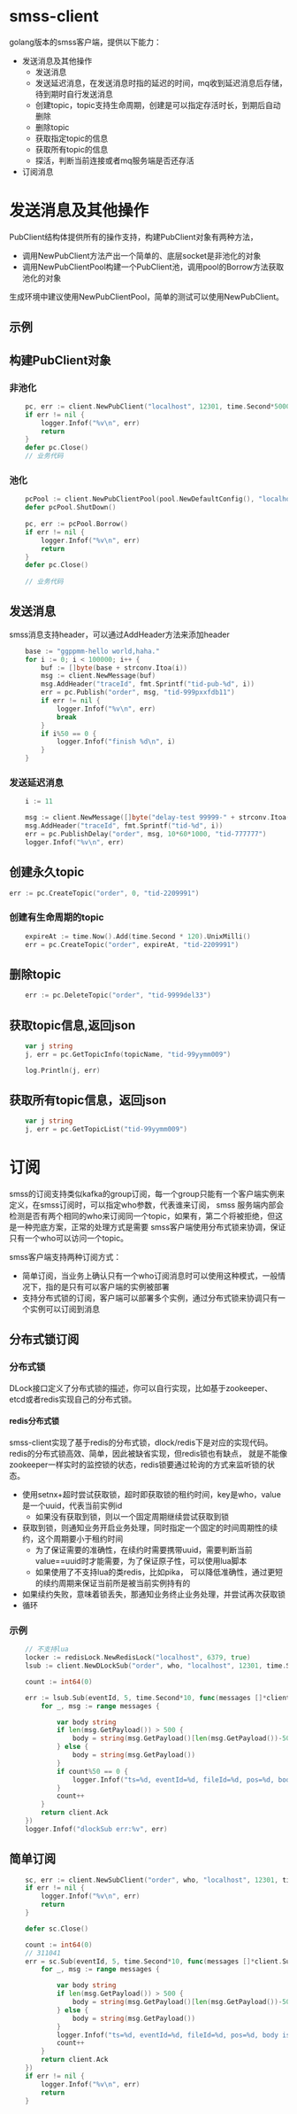 # smss-client
golang版本的smss客户端，提供以下能力：

* 发送消息及其他操作
  * 发送消息
  * 发送延迟消息，在发送消息时指的延迟的时间，mq收到延迟消息后存储，待到期时自行发送消息
  * 创建topic，topic支持生命周期，创建是可以指定存活时长，到期后自动删除
  * 删除topic
  * 获取指定topic的信息
  * 获取所有topic的信息
  * 探活，判断当前连接或者mq服务端是否还存活
* 订阅消息
 

# 发送消息及其他操作

PubClient结构体提供所有的操作支持，构建PubClient对象有两种方法，

* 调用NewPubClient方法产出一个简单的、底层socket是非池化的对象
* 调用NewPubClientPool构建一个PubClient池，调用pool的Borrow方法获取池化的对象

生成环境中建议使用NewPubClientPool，简单的测试可以使用NewPubClient。

## 示例

## 构建PubClient对象
### 非池化

```go
    pc, err := client.NewPubClient("localhost", 12301, time.Second*50000)
    if err != nil {
        logger.Infof("%v\n", err)
        return
    }
    defer pc.Close()
	// 业务代码
```

### 池化

```go
    pcPool := client.NewPubClientPool(pool.NewDefaultConfig(), "localhost", 12301, time.Second*5)
    defer pcPool.ShutDown()
  
    pc, err := pcPool.Borrow()
    if err != nil {
        logger.Infof("%v\n", err)
        return
    }
    defer pc.Close()
	
	// 业务代码
```

## 发送消息
smss消息支持header，可以通过AddHeader方法来添加header

```go
    base := "ggppmm-hello world,haha."
	for i := 0; i < 100000; i++ {
		buf := []byte(base + strconv.Itoa(i))
		msg := client.NewMessage(buf)
		msg.AddHeader("traceId", fmt.Sprintf("tid-pub-%d", i))
		err = pc.Publish("order", msg, "tid-999pxxfdb11")
		if err != nil {
			logger.Infof("%v\n", err)
			break
		}
		if i%50 == 0 {
			logger.Infof("finish %d\n", i)
		}
	}
```

### 发送延迟消息

```go
    i := 11

	msg := client.NewMessage([]byte("delay-test 99999-" + strconv.Itoa(i)))
	msg.AddHeader("traceId", fmt.Sprintf("tid-%d", i))
	err = pc.PublishDelay("order", msg, 10*60*1000, "tid-777777")
	logger.Infof("%v\n", err)
```

## 创建永久topic

```go
err := pc.CreateTopic("order", 0, "tid-2209991")
```

### 创建有生命周期的topic

```go
    expireAt := time.Now().Add(time.Second * 120).UnixMilli()
	err = pc.CreateTopic("order", expireAt, "tid-2209991")
```

## 删除topic

```go
    err := pc.DeleteTopic("order", "tid-9999del33")
```

## 获取topic信息,返回json

```go
    var j string
	j, err = pc.GetTopicInfo(topicName, "tid-99yymm009")

	log.Println(j, err)

```

## 获取所有topic信息，返回json

```go
    var j string
	j, err = pc.GetTopicList("tid-99yymm009")
```

# 订阅

smss的订阅支持类似kafka的group订阅，每一个group只能有一个客户端实例来定义，在smss订阅时，可以指定who参数，代表谁来订阅，
smss 服务端内部会检测是否有两个相同的who来订阅同一个topic，如果有，第二个将被拒绝，但这是一种兜底方案，正常的处理方式是需要
smss客户端使用分布式锁来协调，保证只有一个who可以访问一个topic。

smss客户端支持两种订阅方式：
* 简单订阅，当业务上确认只有一个who订阅消息时可以使用这种模式，一般情况下，指的是只有可以客户端的实例被部署
* 支持分布式锁的订阅，客户端可以部署多个实例，通过分布式锁来协调只有一个实例可以订阅到消息

## 分布式锁订阅
### 分布式锁
DLock接口定义了分布式锁的描述，你可以自行实现，比如基于zookeeper、etcd或者redis实现自己的分布式锁。

#### redis分布式锁

smss-client实现了基于redis的分布式锁，dlock/redis下是对应的实现代码。redis的分布式锁高效、简单，因此被缺省实现，但redis锁也有缺点，
就是不能像zookeeper一样实时的监控锁的状态，redis锁要通过轮询的方式来监听锁的状态。

* 使用setnx+超时尝试获取锁，超时即获取锁的租约时间，key是who，value是一个uuid，代表当前实例id
  * 如果没有获取到锁，则以一个固定周期继续尝试获取到锁
* 获取到锁，则通知业务开启业务处理，同时指定一个固定的时间周期性的续约，这个周期要小于租约时间
  * 为了保证需要的准确性，在续约时需要携带uuid，需要判断当前value==uuid时才能需要，为了保证原子性，可以使用lua脚本
  * 如果使用了不支持lua的类redis，比如pika， 可以降低准确性，通过更短的续约周期来保证当前所是被当前实例持有的
* 如果续约失败，意味着锁丢失，那通知业务终止业务处理，并尝试再次获取锁
* 循环

### 示例

```go
    // 不支持lua
    locker := redisLock.NewRedisLock("localhost", 6379, true)
	lsub := client.NewDLockSub("order", who, "localhost", 12301, time.Second*5, locker, true)

	count := int64(0)

	err := lsub.Sub(eventId, 5, time.Second*10, func(messages []*client.SubMessage) client.AckEnum {
		for _, msg := range messages {

			var body string
			if len(msg.GetPayload()) > 500 {
				body = string(msg.GetPayload()[len(msg.GetPayload())-500:])
			} else {
				body = string(msg.GetPayload())
			}
			if count%50 == 0 {
				logger.Infof("ts=%d, eventId=%d, fileId=%d, pos=%d, body is: %s", msg.Ts, msg.EventId, msg.FileId, msg.Pos, body)
			}
			count++
		}
		return client.Ack
	})
	logger.Infof("dlockSub err:%v", err)

```

## 简单订阅

```go
    sc, err := client.NewSubClient("order", who, "localhost", 12301, time.Second*5)
	if err != nil {
		logger.Infof("%v\n", err)
		return
	}

	defer sc.Close()

	count := int64(0)
	// 311041
	err = sc.Sub(eventId, 5, time.Second*10, func(messages []*client.SubMessage) client.AckEnum {
		for _, msg := range messages {

			var body string
			if len(msg.GetPayload()) > 500 {
				body = string(msg.GetPayload()[len(msg.GetPayload())-500:])
			} else {
				body = string(msg.GetPayload())
			}
			logger.Infof("ts=%d, eventId=%d, fileId=%d, pos=%d, body is: %s\n", msg.Ts, msg.EventId, msg.FileId, msg.Pos, body)
			count++
		}
		return client.Ack
	})
	if err != nil {
		logger.Infof("%v\n", err)
		return
	}
```